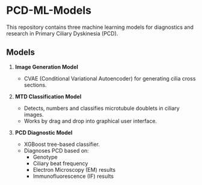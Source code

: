 # PCD-ML-Models

This repository contains three machine learning models for diagnostics and research in Primary Ciliary Dyskinesia (PCD).

## Models

1. **Image Generation Model**
   - CVAE (Conditional Variational Autoencoder) for generating cilia cross sections.

2. **MTD Classification Model**
   - Detects, numbers and classifies microtubule doublets in ciliary images.
   - Works by drag and drop into graphical user interface.

3. **PCD Diagnostic Model**
   - XGBoost tree-based classifier.
   - Diagnoses PCD based on:
     - Genotype
     - Ciliary beat frequency
     - Electron Microscopy (EM) results
     - Immunofluorescence (IF) results
